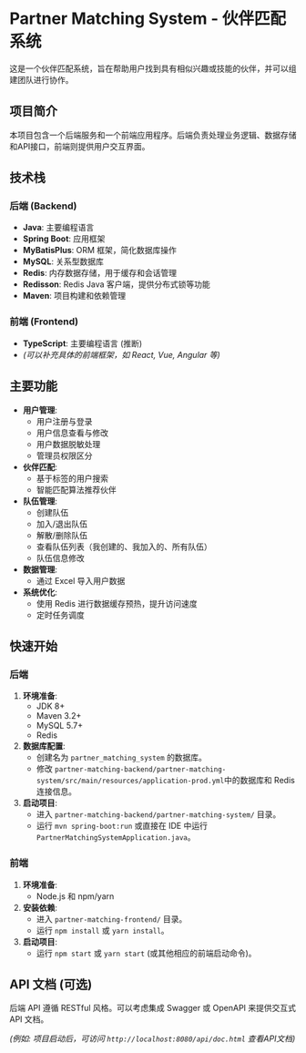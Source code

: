 # Partner Matching System - 伙伴匹配系统

这是一个伙伴匹配系统，旨在帮助用户找到具有相似兴趣或技能的伙伴，并可以组建团队进行协作。

## 项目简介

本项目包含一个后端服务和一个前端应用程序。后端负责处理业务逻辑、数据存储和API接口，前端则提供用户交互界面。

## 技术栈

### 后端 (Backend)

-   **Java**: 主要编程语言
-   **Spring Boot**: 应用框架
-   **MyBatisPlus**: ORM 框架，简化数据库操作
-   **MySQL**: 关系型数据库
-   **Redis**: 内存数据存储，用于缓存和会话管理
-   **Redisson**: Redis Java 客户端，提供分布式锁等功能
-   **Maven**: 项目构建和依赖管理

### 前端 (Frontend)

-   **TypeScript**: 主要编程语言 (推断)
-   *(可以补充具体的前端框架，如 React, Vue, Angular 等)*

## 主要功能

-   **用户管理**:
    -   用户注册与登录
    -   用户信息查看与修改
    -   用户数据脱敏处理
    -   管理员权限区分
-   **伙伴匹配**:
    -   基于标签的用户搜索
    -   智能匹配算法推荐伙伴
-   **队伍管理**:
    -   创建队伍
    -   加入/退出队伍
    -   解散/删除队伍
    -   查看队伍列表（我创建的、我加入的、所有队伍）
    -   队伍信息修改
-   **数据管理**:
    -   通过 Excel 导入用户数据
-   **系统优化**:
    -   使用 Redis 进行数据缓存预热，提升访问速度
    -   定时任务调度


## 快速开始

### 后端

1.  **环境准备**:
    *   JDK 8+
    *   Maven 3.2+
    *   MySQL 5.7+
    *   Redis
2.  **数据库配置**:
    *   创建名为 `partner_matching_system` 的数据库。
    *   修改 `partner-matching-backend/partner-matching-system/src/main/resources/application-prod.yml`中的数据库和 Redis 连接信息。
3.  **启动项目**:
    *   进入 `partner-matching-backend/partner-matching-system/` 目录。
    *   运行 `mvn spring-boot:run` 或直接在 IDE 中运行 `PartnerMatchingSystemApplication.java`。

### 前端

1.  **环境准备**:
    *   Node.js 和 npm/yarn
2.  **安装依赖**:
    *   进入 `partner-matching-frontend/` 目录。
    *   运行 `npm install` 或 `yarn install`。
3.  **启动项目**:
    *   运行 `npm start` 或 `yarn start` (或其他相应的前端启动命令)。

## API 文档 (可选)

后端 API 遵循 RESTful 风格。可以考虑集成 Swagger 或 OpenAPI 来提供交互式 API 文档。

*(例如: 项目启动后，可访问 `http://localhost:8080/api/doc.html` 查看API文档)*


